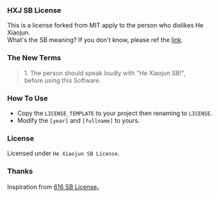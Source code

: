 ### HXJ SB License
This is a license forked from MIT apply to the person who dislikes He Xiaojun.  
What's the SB meaning? If you don't know, please ref the [link](https://www.quora.com/What-is-meant-by-SB-in-Chinese).

### The New Terms
> 1\. The person should speak loudly with "He Xiaojun SB!",   
before using this Software.

### How To Use
 - Copy the `LICENSE_TEMPLATE` to your project then renaming to `LICENSE`.
 - Modify the `[year]` and `[fullname]` to yours.

### License
Licensed under `He Xiaojun SB License`.

### Thanks
Inspiration from [616 SB License](https://github.com/Arcaea-Infinity/616SBLicense)。

